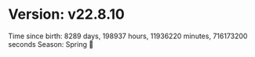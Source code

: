 # Version: v22.8.10
Time since birth: 8289 days, 198937 hours, 11936220 minutes, 716173200 seconds
Season: Spring 🌸

